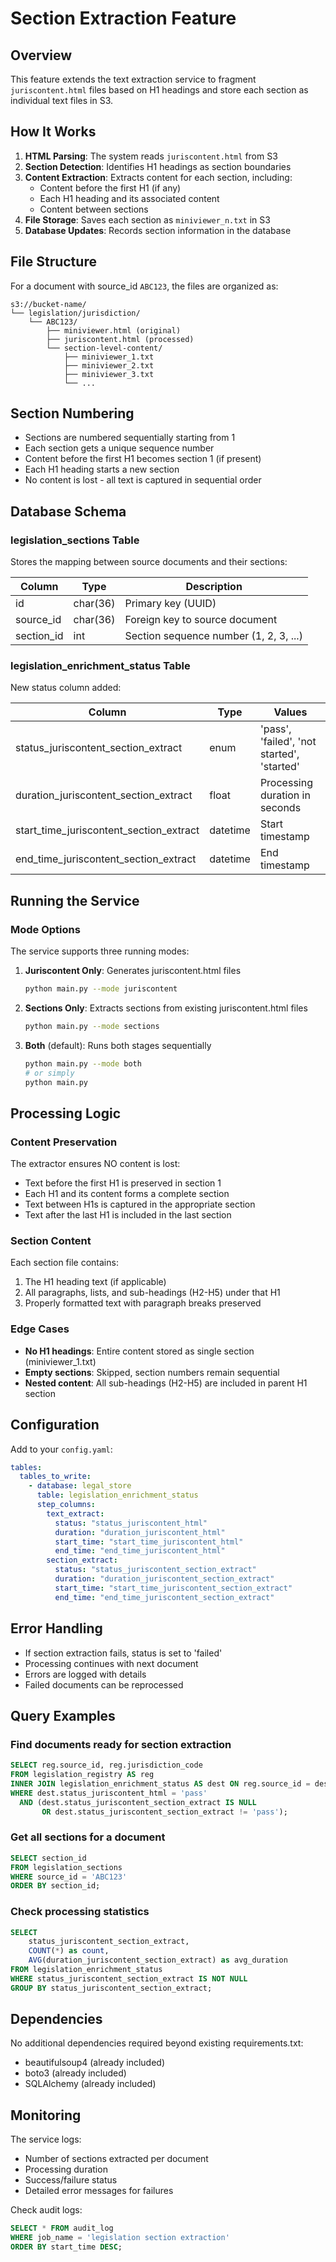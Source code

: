 # Section Extraction Feature

## Overview

This feature extends the text extraction service to fragment `juriscontent.html` files based on H1 headings and store each section as individual text files in S3.

## How It Works

1. **HTML Parsing**: The system reads `juriscontent.html` from S3
2. **Section Detection**: Identifies H1 headings as section boundaries
3. **Content Extraction**: Extracts content for each section, including:
   - Content before the first H1 (if any)
   - Each H1 heading and its associated content
   - Content between sections
4. **File Storage**: Saves each section as `miniviewer_n.txt` in S3
5. **Database Updates**: Records section information in the database

## File Structure

For a document with source_id `ABC123`, the files are organized as:

```
s3://bucket-name/
└── legislation/jurisdiction/
    └── ABC123/
        ├── miniviewer.html (original)
        ├── juriscontent.html (processed)
        └── section-level-content/
            ├── miniviewer_1.txt
            ├── miniviewer_2.txt
            ├── miniviewer_3.txt
            └── ...
```

## Section Numbering

- Sections are numbered sequentially starting from 1
- Each section gets a unique sequence number
- Content before the first H1 becomes section 1 (if present)
- Each H1 heading starts a new section
- No content is lost - all text is captured in sequential order

## Database Schema

### legislation_sections Table

Stores the mapping between source documents and their sections:

| Column | Type | Description |
|--------|------|-------------|
| id | char(36) | Primary key (UUID) |
| source_id | char(36) | Foreign key to source document |
| section_id | int | Section sequence number (1, 2, 3, ...) |

### legislation_enrichment_status Table

New status column added:

| Column | Type | Values |
|--------|------|--------|
| status_juriscontent_section_extract | enum | 'pass', 'failed', 'not started', 'started' |
| duration_juriscontent_section_extract | float | Processing duration in seconds |
| start_time_juriscontent_section_extract | datetime | Start timestamp |
| end_time_juriscontent_section_extract | datetime | End timestamp |

## Running the Service

### Mode Options

The service supports three running modes:

1. **Juriscontent Only**: Generates juriscontent.html files
   ```bash
   python main.py --mode juriscontent
   ```

2. **Sections Only**: Extracts sections from existing juriscontent.html files
   ```bash
   python main.py --mode sections
   ```

3. **Both** (default): Runs both stages sequentially
   ```bash
   python main.py --mode both
   # or simply
   python main.py
   ```

## Processing Logic

### Content Preservation

The extractor ensures NO content is lost:

- Text before the first H1 is preserved in section 1
- Each H1 and its content forms a complete section
- Text between H1s is captured in the appropriate section
- Text after the last H1 is included in the last section

### Section Content

Each section file contains:

1. The H1 heading text (if applicable)
2. All paragraphs, lists, and sub-headings (H2-H5) under that H1
3. Properly formatted text with paragraph breaks preserved

### Edge Cases

- **No H1 headings**: Entire content stored as single section (miniviewer_1.txt)
- **Empty sections**: Skipped, section numbers remain sequential
- **Nested content**: All sub-headings (H2-H5) are included in parent H1 section

## Configuration

Add to your `config.yaml`:

```yaml
tables:
  tables_to_write:
    - database: legal_store
      table: legislation_enrichment_status
      step_columns:
        text_extract:
          status: "status_juriscontent_html"
          duration: "duration_juriscontent_html"
          start_time: "start_time_juriscontent_html"
          end_time: "end_time_juriscontent_html"
        section_extract:
          status: "status_juriscontent_section_extract"
          duration: "duration_juriscontent_section_extract"
          start_time: "start_time_juriscontent_section_extract"
          end_time: "end_time_juriscontent_section_extract"
```

## Error Handling

- If section extraction fails, status is set to 'failed'
- Processing continues with next document
- Errors are logged with details
- Failed documents can be reprocessed

## Query Examples

### Find documents ready for section extraction
```sql
SELECT reg.source_id, reg.jurisdiction_code
FROM legislation_registry AS reg
INNER JOIN legislation_enrichment_status AS dest ON reg.source_id = dest.source_id
WHERE dest.status_juriscontent_html = 'pass'
  AND (dest.status_juriscontent_section_extract IS NULL 
       OR dest.status_juriscontent_section_extract != 'pass');
```

### Get all sections for a document
```sql
SELECT section_id
FROM legislation_sections
WHERE source_id = 'ABC123'
ORDER BY section_id;
```

### Check processing statistics
```sql
SELECT 
    status_juriscontent_section_extract,
    COUNT(*) as count,
    AVG(duration_juriscontent_section_extract) as avg_duration
FROM legislation_enrichment_status
WHERE status_juriscontent_section_extract IS NOT NULL
GROUP BY status_juriscontent_section_extract;
```

## Dependencies

No additional dependencies required beyond existing requirements.txt:
- beautifulsoup4 (already included)
- boto3 (already included)
- SQLAlchemy (already included)

## Monitoring

The service logs:
- Number of sections extracted per document
- Processing duration
- Success/failure status
- Detailed error messages for failures

Check audit logs:
```sql
SELECT * FROM audit_log 
WHERE job_name = 'legislation section extraction'
ORDER BY start_time DESC;
```